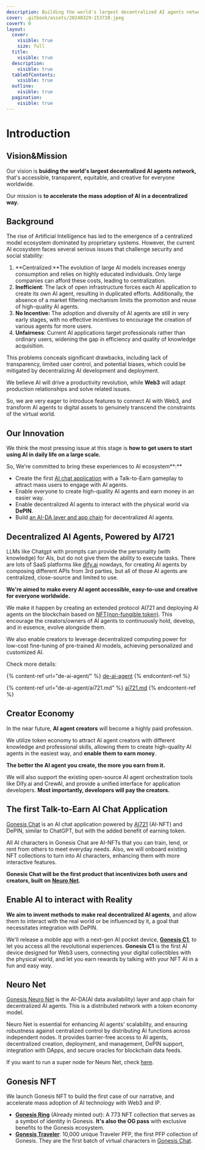 ```yaml
---
description: Building the world's largest decentralized AI agents network.
cover: .gitbook/assets/20240329-153720.jpeg
coverY: 0
layout:
  cover:
    visible: true
    size: full
  title:
    visible: true
  description:
    visible: true
  tableOfContents:
    visible: true
  outline:
    visible: true
  pagination:
    visible: true
---
```


# Introduction

## Vision\&Mission

Our vision is **buiding the world's largest decentralized AI agents network,** that's accessible, transparent, equitable, and creative for everyone worldwide.

Our mission is **to accelerate the mass adoption of AI in a decentralized way.**

## Background

The rise of Artificial Intelligence has led to the emergence of a centralized model ecosystem dominated by proprietary systems. However, the current AI ecosystem faces several serious issues that challenge security and social stability:

1. **Centralized:**The evolution of large AI models increases energy consumption and relies on highly educated individuals. Only large companies can afford these costs, leading to centralization.
2. **Inefficient**: The lack of open infrastructure forces each AI application to create its own AI agent, resulting in duplicated efforts. Additionally, the absence of a market filtering mechanism limits the promotion and reuse of high-quality AI agents.
3. **No Incentive:** The adoption and diversity of AI agents are still in very early stages, with no effective incentives to encourage the creation of various agents for more users.
4. **Unfairness**: Current AI applications target professionals rather than ordinary users, widening the gap in efficiency and quality of knowledge acquisition.

This problems conceals significant drawbacks, including lack of transparency, limited user control, and potential biases, which could be mitigated by decentralizing AI development and deployment.

We believe AI will drive a productivity revolution, while **Web3** will adapt production relationships and solve related issues.

So, we are very eager to introduce features to connect AI with Web3, and transform AI agents to digital assets to genuinely transcend the constraints of the virtual world.

## Our Innovation

We think the most pressing issue at this stage is **how to get users to start using AI in daily life on a large scale.**

So, We're committed to bring these experiences to AI ecosystem**:**

* Create the first [AI chat application](./#gonesis-chat) with a Talk-to-Earn gameplay to attract mass users to engage with AI agents.
* Enable everyone to create high-quality AI agents and earn money in an easier way.
* Enable decentralized AI agents to interact with the physical world via **DePIN**.
* Build [an AI-DA layer and app chain](./#neuro-net) for decentralized AI agents.

## Decentralized AI Agents, Powered by AI721

LLMs like Chatgpt with prompts can provide the personality (with knowledge) for AIs, but do not give them the ability to execute tasks. There are lots of SaaS platforms like [dify.ai](https://dify.ai) nowdays, for creating AI agents by composing different APIs from 3rd parties, but all of those AI agents are centralized, close-source and limited to use.

**We're aimed to make every AI agent accessible, easy-to-use and creative for everyone worldwide.**

We make it happen by creating an extended protocol AI721 and deploying AI agents on the blockchain based on [NFT(non-fungible token)](https://wikipedia.org/wiki/NFT). This encourage the creators/owners of AI agents to continuously hold, develop, and in essence, evolve alongside them.&#x20;

We also enable creators to leverage decentralized computing power for low-cost fine-tuning of pre-trained AI models, achieving personalized and customized AI.

Check more details:

{% content-ref url="de-ai-agent/" %}
[de-ai-agent](de-ai-agent/)
{% endcontent-ref %}

{% content-ref url="de-ai-agent/ai721.md" %}
[ai721.md](de-ai-agent/ai721.md)
{% endcontent-ref %}

## Creator Economy

In the near future, **AI agent creators** will become a highly paid profession.

We utilize token economy to attract AI agent creators with different knowledge and professional skills, allowing them to create high-quality AI agents in the easiest way, and **enable them to earn money**.

**The better the AI agent you create, the more you earn from it.**

We will also support the existing open-source  AI agent orchestration tools like Dify.ai and CrewAI,  and provide a unified interface for application developers. **Most importantly, developers will pay the creators.**

## The first Talk-to-Earn AI Chat Application

[Gonesis Chat](gonesis-chat/) is an AI chat application powered by [AI721](de-ai-agent/ai721.md) (AI-NFT) and DePIN, similar to ChatGPT, but with the added benefit of earning token.

All AI characters in Gonesis Chat are AI-NFTs that you can train, lend, or rent from others to meet everyday needs. Also, we will onboard existing NFT collections to turn into AI characters, enhancing them with more interactive features.

**Gonesis Chat will be the first product that incentivizes both users and creators, built on** [**Neuro Net**](./#neuro-net)**.**

## Enable AI to interact with Reality

**We aim to invent methods to make real decentralized AI agents**, and allow them to interact with the real world or be influenced by it, a goal that necessitates integration with DePIN.

We'll release a mobile app with a next-gen AI pocket device, [**Gonesis C1**](gonesis-chat/gonesis-c1.md), to let you access all the revolutional experiences. **Gonesis C1** is the first AI device designed for Web3 users, connecting your digital collectibles with the physical world, and let you earn rewards by talking with your NFT AI in a fun and easy way.

## Neuro Net

[Gonesis Neuro Net](gonesis-neuro-net/) is the AI-DA(AI data availability) layer and app chain for decentralized AI agents. This is a distributed network with a token economy model.&#x20;

Neuro Net is essential for enhancing AI agents' scalability, and ensuring robustness against centralized control by distributing AI functions across independent nodes. It provides barrier-free access to AI agents, decentralized creation, deployment, and management, DePIN support, integration with DApps, and secure oracles for blockchain data feeds.

If you want to run a super node for Neuro Net, check [here](gonesis-neuro-net/neuro-node/).

## Gonesis NFT

We launch Gonesis NFT to build the first case of our narrative, and accelerate mass adoption of AI technology with Web3 and IP.

* [**Gonesis Ring**](genesis-nft/gonesis-ring.md) (Already minted out):  A 773 NFT collection that serves as a symbol of identity in Gonesis. **It's also the OG pass** with exclusive benefits to the Gonesis ecosystem.
* [**Gonesis Traveler**](genesis-nft/gonesis-traveler.md): 10,000 unique Traveler PFP, the first PFP collection of Gonesis. They are the first batch of virtual characters in [Gonesis Chat](gonesis-chat/).
